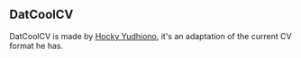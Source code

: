 ## DatCoolCV

DatCoolCV is made by [Hocky Yudhiono](https://github.com/hockyy), it's an adaptation of the current CV format he has.
